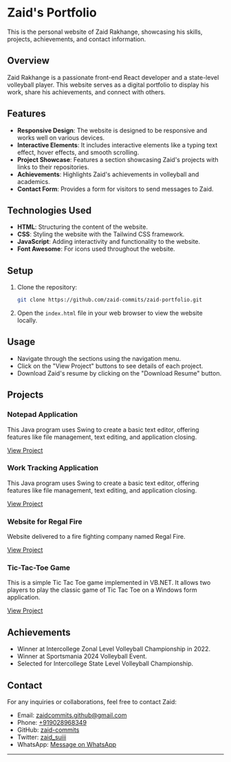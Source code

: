 



# Zaid's Portfolio

This is the personal website of Zaid Rakhange, showcasing his skills, projects, achievements, and contact information.

## Overview

Zaid Rakhange is a passionate front-end React developer and a state-level volleyball player. This website serves as a digital portfolio to display his work, share his achievements, and connect with others.

## Features

- **Responsive Design**: The website is designed to be responsive and works well on various devices.
- **Interactive Elements**: It includes interactive elements like a typing text effect, hover effects, and smooth scrolling.
- **Project Showcase**: Features a section showcasing Zaid's projects with links to their repositories.
- **Achievements**: Highlights Zaid's achievements in volleyball and academics.
- **Contact Form**: Provides a form for visitors to send messages to Zaid.

## Technologies Used

- **HTML**: Structuring the content of the website.
- **CSS**: Styling the website with the Tailwind CSS framework.
- **JavaScript**: Adding interactivity and functionality to the website.
- **Font Awesome**: For icons used throughout the website.

## Setup

1. Clone the repository:

   ```bash
   git clone https://github.com/zaid-commits/zaid-portfolio.git
   ```

2. Open the `index.html` file in your web browser to view the website locally.

## Usage

- Navigate through the sections using the navigation menu.
- Click on the "View Project" buttons to see details of each project.
- Download Zaid's resume by clicking on the "Download Resume" button.

## Projects

### Notepad Application

This Java program uses Swing to create a basic text editor, offering features like file management, text editing, and application closing.

[View Project](https://github.com/zaid-commits/Notepad-JavaApplication)

### Work Tracking Application

This Java program uses Swing to create a basic text editor, offering features like file management, text editing, and application closing.

[View Project](https://github.com/zaid-commits/Notepad-JavaApplication)

### Website for Regal Fire

Website delivered to a fire fighting company named Regal Fire.

[View Project](https://regalfire-test.netlify.app)

### Tic-Tac-Toe Game

This is a simple Tic Tac Toe game implemented in VB.NET. It allows two players to play the classic game of Tic Tac Toe on a Windows form application.

[View Project](https://github.com/zaid-commits/Tic-Tac-Toe)

## Achievements

- Winner at Intercollege Zonal Level Volleyball Championship in 2022.
- Winner at Sportsmania 2024 Volleyball Event.
- Selected for Intercollege State Level Volleyball Championship.

## Contact

For any inquiries or collaborations, feel free to contact Zaid:

- Email: [zaidcommits.github@gmail.com](mailto:zaidcommits.github@gmail.com)
- Phone: [+919028968349](tel:+919028968349)
- GitHub: [zaid-commits](https://github.com/zaid-commits)
- Twitter: [zaid_suiii](https://twitter.com/zaid_suiii)
- WhatsApp: [Message on WhatsApp](https://wa.me/+919028968349)

---

